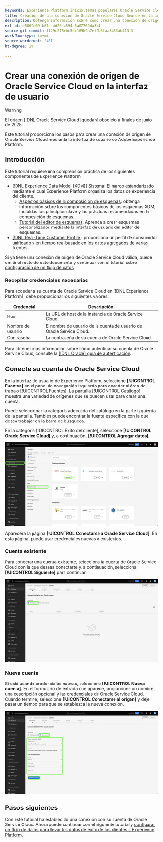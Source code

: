 ```yaml
---
keywords: Experience Platform;inicio;temas populares;Oracle Service Cloud;oracle service cloud
title: Creación de una conexión de Oracle Service Cloud Source en la interfaz de usuario
description: Obtenga información sobre cómo crear una conexión de origen de Oracle Service Cloud mediante la interfaz de usuario de Adobe Experience Platform.
exl-id: e5869c09-b61e-4d23-a594-5a07769da3c4
source-git-commit: f129c215ebc5dc169b9a7ef9b3faa3463ab413f3
workflow-type: tm+mt
source-wordcount: '481'
ht-degree: 2%

---
```


# Crear una conexión de origen de Oracle Service Cloud en la interfaz de usuario

>[!WARNING]
>
>El origen [!DNL Oracle Service Cloud] quedará obsoleto a finales de junio de 2025.

Este tutorial proporciona los pasos para crear una conexión de origen de Oracle Service Cloud mediante la interfaz de usuario de Adobe Experience Platform.

## Introducción

Este tutorial requiere una comprensión práctica de los siguientes componentes de Experience Platform:

* [[!DNL Experience Data Model (XDM)] Sistema](../../../../../xdm/home.md): El marco estandarizado mediante el cual Experience Platform organiza los datos de experiencia del cliente.
   * [Aspectos básicos de la composición de esquemas](../../../../../xdm/schema/composition.md): obtenga información sobre los componentes básicos de los esquemas XDM, incluidos los principios clave y las prácticas recomendadas en la composición de esquemas.
   * [Tutorial del editor de esquemas](../../../../../xdm/tutorials/create-schema-ui.md): Aprenda a crear esquemas personalizados mediante la interfaz de usuario del editor de esquemas.
* [[!DNL Real-Time Customer Profile]](../../../../../profile/home.md): proporciona un perfil de consumidor unificado y en tiempo real basado en los datos agregados de varias fuentes.

Si ya tiene una conexión de origen de Oracle Service Cloud válida, puede omitir el resto de este documento y continuar con el tutorial sobre [configuración de un flujo de datos](../../dataflow/customer-success.md)

### Recopilar credenciales necesarias

Para acceder a su cuenta de Oracle Service Cloud en [!DNL Experience Platform], debe proporcionar los siguientes valores:

| Credencial | Descripción |
| ---------- | ----------- |
| Host | La URL de host de la instancia de Oracle Service Cloud. |
| Nombre de usuario | El nombre de usuario de la cuenta de usuario de Oracle Service Cloud. |
| Contraseña | La contraseña de su cuenta de Oracle Service Cloud. |

Para obtener más información sobre cómo autenticar su cuenta de Oracle Service Cloud, consulte la [[!DNL Oracle] guía de autenticación](https://docs.oracle.com/en/cloud/saas/b2c-service/20c/cxska/OKCS_Authenticate_and_Authorize.html).

## Conecte su cuenta de Oracle Service Cloud

En la interfaz de usuario de Experience Platform, seleccione **[!UICONTROL Fuentes]** en el panel de navegación izquierdo para acceder al área de trabajo [!UICONTROL Fuentes]. La pantalla [!UICONTROL Catálogo] muestra una variedad de orígenes que se pueden usar para crear una cuenta.

Puede seleccionar la categoría adecuada del catálogo en la parte izquierda de la pantalla. También puede encontrar la fuente específica con la que desea trabajar en la barra de búsqueda.

En la categoría [!UICONTROL Éxito del cliente], seleccione **[!UICONTROL Oracle Service Cloud]** y, a continuación, **[!UICONTROL Agregar datos]**.

![Se resaltó el catálogo de orígenes con el origen de Oracle Service Cloud.](../../../../images/tutorials/create/oracle-service-cloud/catalog.png)

Aparecerá la página **[!UICONTROL Conectarse a Oracle Service Cloud]**. En esta página, puede usar credenciales nuevas o existentes.

### Cuenta existente

Para conectar una cuenta existente, selecciona la cuenta de Oracle Service Cloud con la que deseas conectarte y, a continuación, selecciona **[!UICONTROL Siguiente]** para continuar.

![Interfaz de cuenta existente.](../../../../images/tutorials/create/oracle-service-cloud/existing.png)

### Nueva cuenta

Si está usando credenciales nuevas, seleccione **[!UICONTROL Nueva cuenta]**. En el formulario de entrada que aparece, proporcione un nombre, una descripción opcional y las credenciales de Oracle Service Cloud. Cuando termine, seleccione **[!UICONTROL Conectarse al origen]** y deje pasar un tiempo para que se establezca la nueva conexión.

![Interfaz de la nueva cuenta con valores de marcador de posición para.](../../../../images/tutorials/create/oracle-service-cloud/new.png)

## Pasos siguientes

Con este tutorial ha establecido una conexión con su cuenta de Oracle Service Cloud. Ahora puede continuar con el siguiente tutorial y [configurar un flujo de datos para llevar los datos de éxito de los clientes a Experience Platform](../../dataflow/crm.md).
